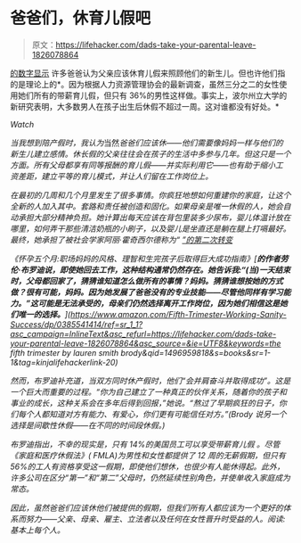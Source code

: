# 爸爸们，休育儿假吧

> 原文：<https://lifehacker.com/dads-take-your-parental-leave-1826078864>

[的数字显示](https://www.bloomberg.com/news/articles/2018-04-18/dads-say-they-deserve-parental-leave-even-if-they-don-t-take-it) 许多爸爸认为父亲应该休育儿假来照顾他们的新生儿。但也许他们指的是理论上的*。因为根据人力资源管理协会的最新调查，虽然三分之二的女性使用她们所有的带薪育儿假，但只有 36%的男性这样做。事实上，波尔州立大学的新研究表明，大多数男人在孩子出生后休假不超过一周。这对谁都没有好处。* 

*Watch*

*当我想到陪产假时，我认为*当然*爸爸们应该休——他们需要像妈妈一样与他们的新生儿建立感情。休长假的父亲往往会在孩子的生活中多参与几年。但这只是一个方面。所有父母都享有同等报酬的育儿假——并实际利用它——也有助于缩小工资差距，建立平等的育儿模式，并让人们留在工作岗位上。*

*在最初的几周和几个月里发生了很多事情。你疯狂地想如何重建你的家庭，让这个全新的人加入其中。套路和责任被创造和固化。如果母亲是唯一休假的人，她会自动承担大部分精神负担。她计算出每天应该在背包里装多少尿布，婴儿体温计放在哪里，如何弄干那些清洁奶瓶的小刷子，以及婴儿是坐直还是躺在腿上打嗝最好。最终，她承担了被社会学家阿丽·霍奇西尔德称为“ [”的第二次转变](https://www.washingtonpost.com/blogs/she-the-people/wp/2014/08/06/the-second-shift-at-25-q-a-with-arlie-hochschild/?utm_term=.53ea421c1645)*

*《怀孕五个月:职场妈妈的风格、理智和生完孩子后取得巨大成功指南》[**的作者劳伦·布罗迪说，即使她回去工作，这种结构通常仍然存在。她告诉我:“(当)一天结束时，父母都回家了，猜猜谁知道怎么做所有的事情？妈妈。猜猜谁想按她的方式做？很有可能，妈妈。因为她发展了爸爸没有的专业技能——尽管他同样有学习能力。”这可能是无法承受的，母亲们仍然选择离开工作岗位，因为她们相信这是她们唯一的选择。**](https://www.amazon.com/Fifth-Trimester-Working-Sanity-Success/dp/0385541414/ref=sr_1_1?asc_campaign=InlineText&asc_refurl=https://lifehacker.com/dads-take-your-parental-leave-1826078864&asc_source=&ie=UTF8&keywords=the fifth trimester by lauren smith brody&qid=1496959818&s=books&sr=1-1&tag=kinjalifehackerlink-20)*

*然而，布罗迪补充道，当双方同时休产假时，他们“会并肩奋斗并取得成功”。这是一个巨大而重要的过程。“你为自己建立了一种真正的伙伴关系，随着你的孩子和事业的成长，这种关系会在多年后得到回报，”她说。“熬过了早期疯狂的日子，你们每个人都知道对方有能力、有爱心，你们更有可能信任对方。”(Brody 说另一个选择是间歇性休假——在不同的时间段休假。)*

*布罗迪指出，不幸的现实是，只有 14%的美国员工可以享受带薪育儿假 。尽管《家庭和医疗休假法》( FMLA)为男性和女性都提供了 12 周的无薪假期，但只有 56%的工人有资格享受这一假期，即使他们想休，也很少有人能休得起。此外，许多公司在区分“第一”和“第二”父母时，仍然延续性别角色，并使单收入家庭成为常态。*

*因此，虽然爸爸们应该休他们被提供的假期，但我们所有人都应该为一个更好的体系而努力——父亲、母亲、雇主、立法者以及任何在女性晋升时受益的人。阅读:基本上每个人。*